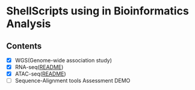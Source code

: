 # ShellScripts using in Bioinformatics Analysis

## Contents

 * [x] WGS(Genome-wide association study)
 * [x] RNA-seq([README](https://github.com/Bocabbage/Bioinfo-sh/blob/master/rna_seq/README.md))
 * [x] ATAC-seq([README](https://github.com/Bocabbage/Bioinfo-sh/blob/master/atac_seq/README.md))
 * [ ] Sequence-Alignment tools Assessment DEMO